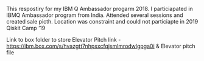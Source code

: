 This respostiry for my IBM Q Ambassador progarm 2018. I particiapated in IBMQ Ambassador program from India. 
Attended several sessions and created sale picth. 
Location was constraint and could not particiapte in 2019 Qiskit Camp ‘19

Link to  box folder to store Elevator Pitch link - https://ibm.box.com/s/hvazgtt7nhpsxcfqjsmlmrodwlgpga0i
& 
Elevator pitch file 
